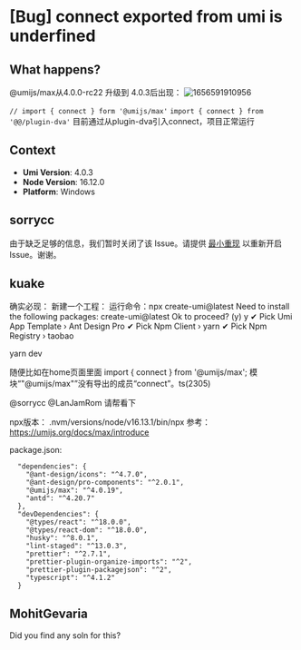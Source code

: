 # [Bug] connect exported from umi is underfined

## What happens?

@umijs/max从4.0.0-rc22 升级到 4.0.3后出现：
![1656591910956](https://user-images.githubusercontent.com/41603622/176676798-d1a72349-3a1d-472f-af16-d034bb2e1c12.png)

`// import { connect } form '@umijs/max'`
`import { connect } from '@@/plugin-dva'`
目前通过从plugin-dva引入connect，项目正常运行

## Context

- **Umi Version**: 4.0.3
- **Node Version**: 16.12.0
- **Platform**: Windows

## sorrycc

由于缺乏足够的信息，我们暂时关闭了该 Issue。请提供 [最小重现](https://stackoverflow.com/help/minimal-reproducible-example) 以重新开启 Issue。谢谢。

## kuake

确实必现：
新建一个工程：
运行命令：npx create-umi@latest
Need to install the following packages:
create-umi@latest
Ok to proceed? (y) y
✔ Pick Umi App Template › Ant Design Pro
✔ Pick Npm Client › yarn
✔ Pick Npm Registry › taobao

yarn dev

随便比如在home页面里面 import { connect } from '@umijs/max';
模块“"@umijs/max"”没有导出的成员“connect”。ts(2305)

@sorrycc @LanJamRom 请帮看下

npx版本： .nvm/versions/node/v16.13.1/bin/npx
参考：https://umijs.org/docs/max/introduce

package.json:

```
  "dependencies": {
    "@ant-design/icons": "^4.7.0",
    "@ant-design/pro-components": "^2.0.1",
    "@umijs/max": "^4.0.19",
    "antd": "^4.20.7"
  },
  "devDependencies": {
    "@types/react": "^18.0.0",
    "@types/react-dom": "^18.0.0",
    "husky": "^8.0.1",
    "lint-staged": "^13.0.3",
    "prettier": "^2.7.1",
    "prettier-plugin-organize-imports": "^2",
    "prettier-plugin-packagejson": "^2",
    "typescript": "^4.1.2"
  }
```

## MohitGevaria

Did you find any soln for this?
